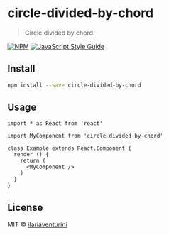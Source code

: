 # circle-divided-by-chord

> Circle divided by chord.

[![NPM](https://img.shields.io/npm/v/circle-divided-by-chord.svg)](https://www.npmjs.com/package/circle-divided-by-chord) [![JavaScript Style Guide](https://img.shields.io/badge/code_style-standard-brightgreen.svg)](https://standardjs.com)

## Install

```bash
npm install --save circle-divided-by-chord
```

## Usage

```tsx
import * as React from 'react'

import MyComponent from 'circle-divided-by-chord'

class Example extends React.Component {
  render () {
    return (
      <MyComponent />
    )
  }
}
```

## License

MIT © [ilariaventurini](https://github.com/ilariaventurini)
